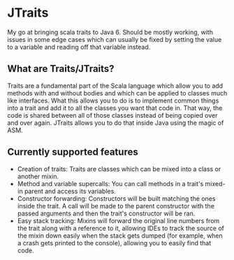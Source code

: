# JTraits
My go at bringing scala traits to Java 6.
Should be mostly working, with issues in some edge cases which can usually be fixed by setting the value to a variable and reading off that variable instead.

## What are Traits/JTraits?
Traits are a fundamental part of the Scala language which allow you to add methods with and without bodies and which can be applied to classes much like interfaces. What this allows you to do is to implement common things into a trait and add it to all the classes you want that code in. That way, the code is shared between all of those classes instead of being copied over and over again. JTraits allows you to do that inside Java using the magic of ASM.

## Currently supported features
 * Creation of traits: Traits are classes which can be mixed into a class or another mixin.
 * Method and variable supercalls: You can call methods in a trait's mixed-in parent and access its variables.
 * Constructor forwarding: Constructors will be built matching the ones inside the trait. A call will be made to the parent constructor with the passed arguments and then the trait's constructor will be ran.
 * Easy stack tracking: Mixins will forward the original line numbers from the trait along with a reference to it, allowing IDEs to track the source of the mixin down easily when the stack gets dumped (for example, when a crash gets printed to the console), allowing you to easily find that code.